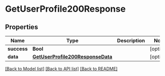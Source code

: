 # GetUserProfile200Response

## Properties
Name | Type | Description | Notes
------------ | ------------- | ------------- | -------------
**success** | **Bool** |  | [optional] 
**data** | [**GetUserProfile200ResponseData**](GetUserProfile200ResponseData.md) |  | [optional] 

[[Back to Model list]](../README.md#documentation-for-models) [[Back to API list]](../README.md#documentation-for-api-endpoints) [[Back to README]](../README.md)


